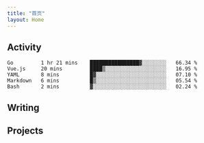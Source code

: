 ```yaml
---
title: "首页"
layout: Home
---
```


## Activity
<!--START_SECTION:waka-->
```text
Go         1 hr 21 mins    ████████████████▓░░░░░░░░   66.34 % 
Vue.js     20 mins         ████▒░░░░░░░░░░░░░░░░░░░░   16.95 % 
YAML       8 mins          █▓░░░░░░░░░░░░░░░░░░░░░░░   07.10 % 
Markdown   6 mins          █▒░░░░░░░░░░░░░░░░░░░░░░░   05.54 % 
Bash       2 mins          ▓░░░░░░░░░░░░░░░░░░░░░░░░   02.24 % 
```
<!--END_SECTION:waka-->

## Writing
<PindedPosts />

## Projects
<Projects />
